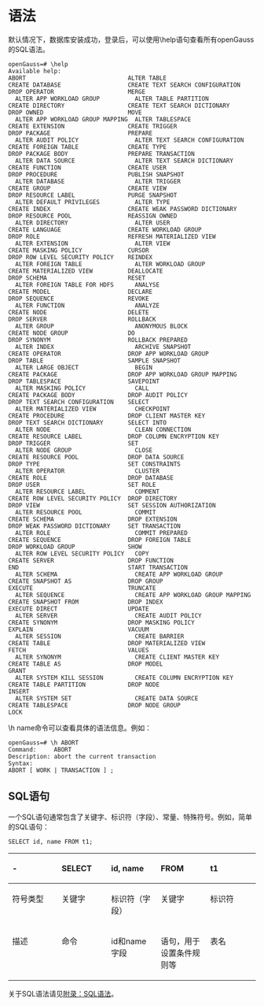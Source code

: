 # 语法<a name="ZH-CN_TOPIC_0000001224742567"></a>

默认情况下，数据库安装成功，登录后，可以使用\\help语句查看所有openGauss的SQL语法。

```
openGauss=# \help
Available help:
ABORT                             ALTER TABLE                       CREATE DATABASE                   CREATE TEXT SEARCH CONFIGURATION  DROP OPERATOR                     MERGE
  ALTER APP WORKLOAD GROUP          ALTER TABLE PARTITION             CREATE DIRECTORY                  CREATE TEXT SEARCH DICTIONARY     DROP OWNED                        MOVE
  ALTER APP WORKLOAD GROUP MAPPING  ALTER TABLESPACE                  CREATE EXTENSION                  CREATE TRIGGER                    DROP PACKAGE                      PREPARE
  ALTER AUDIT POLICY                ALTER TEXT SEARCH CONFIGURATION   CREATE FOREIGN TABLE              CREATE TYPE                       DROP PACKAGE BODY                 PREPARE TRANSACTION
  ALTER DATA SOURCE                 ALTER TEXT SEARCH DICTIONARY      CREATE FUNCTION                   CREATE USER                       DROP PROCEDURE                    PUBLISH SNAPSHOT
  ALTER DATABASE                    ALTER TRIGGER                     CREATE GROUP                      CREATE VIEW                       DROP RESOURCE LABEL               PURGE SNAPSHOT
  ALTER DEFAULT PRIVILEGES          ALTER TYPE                        CREATE INDEX                      CREATE WEAK PASSWORD DICTIONARY   DROP RESOURCE POOL                REASSIGN OWNED
  ALTER DIRECTORY                   ALTER USER                        CREATE LANGUAGE                   CREATE WORKLOAD GROUP             DROP ROLE                         REFRESH MATERIALIZED VIEW
  ALTER EXTENSION                   ALTER VIEW                        CREATE MASKING POLICY             CURSOR                            DROP ROW LEVEL SECURITY POLICY    REINDEX
  ALTER FOREIGN TABLE               ALTER WORKLOAD GROUP              CREATE MATERIALIZED VIEW          DEALLOCATE                        DROP SCHEMA                       RESET
  ALTER FOREIGN TABLE FOR HDFS      ANALYSE                           CREATE MODEL                      DECLARE                           DROP SEQUENCE                     REVOKE
  ALTER FUNCTION                    ANALYZE                           CREATE NODE                       DELETE                            DROP SERVER                       ROLLBACK
  ALTER GROUP                       ANONYMOUS BLOCK                   CREATE NODE GROUP                 DO                                DROP SYNONYM                      ROLLBACK PREPARED
  ALTER INDEX                       ARCHIVE SNAPSHOT                  CREATE OPERATOR                   DROP APP WORKLOAD GROUP           DROP TABLE                        SAMPLE SNAPSHOT
  ALTER LARGE OBJECT                BEGIN                             CREATE PACKAGE                    DROP APP WORKLOAD GROUP MAPPING   DROP TABLESPACE                   SAVEPOINT
  ALTER MASKING POLICY              CALL                              CREATE PACKAGE BODY               DROP AUDIT POLICY                 DROP TEXT SEARCH CONFIGURATION    SELECT
  ALTER MATERIALIZED VIEW           CHECKPOINT                        CREATE PROCEDURE                  DROP CLIENT MASTER KEY            DROP TEXT SEARCH DICTIONARY       SELECT INTO
  ALTER NODE                        CLEAN CONNECTION                  CREATE RESOURCE LABEL             DROP COLUMN ENCRYPTION KEY        DROP TRIGGER                      SET
  ALTER NODE GROUP                  CLOSE                             CREATE RESOURCE POOL              DROP DATA SOURCE                  DROP TYPE                         SET CONSTRAINTS
  ALTER OPERATOR                    CLUSTER                           CREATE ROLE                       DROP DATABASE                     DROP USER                         SET ROLE
  ALTER RESOURCE LABEL              COMMENT                           CREATE ROW LEVEL SECURITY POLICY  DROP DIRECTORY                    DROP VIEW                         SET SESSION AUTHORIZATION
  ALTER RESOURCE POOL               COMMIT                            CREATE SCHEMA                     DROP EXTENSION                    DROP WEAK PASSWORD DICTIONARY     SET TRANSACTION
  ALTER ROLE                        COMMIT PREPARED                   CREATE SEQUENCE                   DROP FOREIGN TABLE                DROP WORKLOAD GROUP               SHOW
  ALTER ROW LEVEL SECURITY POLICY   COPY                              CREATE SERVER                     DROP FUNCTION                     END                               START TRANSACTION
  ALTER SCHEMA                      CREATE APP WORKLOAD GROUP         CREATE SNAPSHOT AS                DROP GROUP                        EXECUTE                           TRUNCATE
  ALTER SEQUENCE                    CREATE APP WORKLOAD GROUP MAPPING CREATE SNAPSHOT FROM              DROP INDEX                        EXECUTE DIRECT                    UPDATE
  ALTER SERVER                      CREATE AUDIT POLICY               CREATE SYNONYM                    DROP MASKING POLICY               EXPLAIN                           VACUUM
  ALTER SESSION                     CREATE BARRIER                    CREATE TABLE                      DROP MATERIALIZED VIEW            FETCH                             VALUES
  ALTER SYNONYM                     CREATE CLIENT MASTER KEY          CREATE TABLE AS                   DROP MODEL                        GRANT
  ALTER SYSTEM KILL SESSION         CREATE COLUMN ENCRYPTION KEY      CREATE TABLE PARTITION            DROP NODE                         INSERT
  ALTER SYSTEM SET                  CREATE DATA SOURCE                CREATE TABLESPACE                 DROP NODE GROUP                   LOCK

```

\\h name命令可以查看具体的语法信息。例如：

```
openGauss=# \h ABORT
Command:     ABORT
Description: abort the current transaction
Syntax:
ABORT [ WORK | TRANSACTION ] ;
```

## SQL语句<a name="section1577722042218"></a>

一个SQL语句通常包含了关键字、标识符（字段）、常量、特殊符号。例如，简单的SQL语句：

```
SELECT id, name FROM t1;
```

<a name="table1597192782513"></a>
<table><thead align="left"><tr id="row1959710273252"><th class="cellrowborder" valign="top" width="20%" id="mcps1.1.6.1.1"><p id="p559817270257"><a name="p559817270257"></a><a name="p559817270257"></a>-</p>
</th>
<th class="cellrowborder" valign="top" width="20%" id="mcps1.1.6.1.2"><p id="p145981027162514"><a name="p145981027162514"></a><a name="p145981027162514"></a>SELECT</p>
</th>
<th class="cellrowborder" valign="top" width="20%" id="mcps1.1.6.1.3"><p id="p3598112722511"><a name="p3598112722511"></a><a name="p3598112722511"></a>id, name</p>
</th>
<th class="cellrowborder" valign="top" width="20%" id="mcps1.1.6.1.4"><p id="p1859915279252"><a name="p1859915279252"></a><a name="p1859915279252"></a>FROM</p>
</th>
<th class="cellrowborder" valign="top" width="20%" id="mcps1.1.6.1.5"><p id="p1959982719254"><a name="p1959982719254"></a><a name="p1959982719254"></a>t1</p>
</th>
</tr>
</thead>
<tbody><tr id="row135992027172510"><td class="cellrowborder" valign="top" width="20%" headers="mcps1.1.6.1.1 "><p id="p259962712516"><a name="p259962712516"></a><a name="p259962712516"></a>符号类型</p>
</td>
<td class="cellrowborder" valign="top" width="20%" headers="mcps1.1.6.1.2 "><p id="p1059952720251"><a name="p1059952720251"></a><a name="p1059952720251"></a>关键字</p>
</td>
<td class="cellrowborder" valign="top" width="20%" headers="mcps1.1.6.1.3 "><p id="p75991727142513"><a name="p75991727142513"></a><a name="p75991727142513"></a>标识符（字段）</p>
</td>
<td class="cellrowborder" valign="top" width="20%" headers="mcps1.1.6.1.4 "><p id="p15991227152511"><a name="p15991227152511"></a><a name="p15991227152511"></a>关键字</p>
</td>
<td class="cellrowborder" valign="top" width="20%" headers="mcps1.1.6.1.5 "><p id="p145991927122510"><a name="p145991927122510"></a><a name="p145991927122510"></a>标识符</p>
</td>
</tr>
<tr id="row175991127182512"><td class="cellrowborder" valign="top" width="20%" headers="mcps1.1.6.1.1 "><p id="p460016271253"><a name="p460016271253"></a><a name="p460016271253"></a>描述</p>
</td>
<td class="cellrowborder" valign="top" width="20%" headers="mcps1.1.6.1.2 "><p id="p1160062711256"><a name="p1160062711256"></a><a name="p1160062711256"></a>命令</p>
</td>
<td class="cellrowborder" valign="top" width="20%" headers="mcps1.1.6.1.3 "><p id="p1260032732511"><a name="p1260032732511"></a><a name="p1260032732511"></a>id和name字段</p>
</td>
<td class="cellrowborder" valign="top" width="20%" headers="mcps1.1.6.1.4 "><p id="p196001127172513"><a name="p196001127172513"></a><a name="p196001127172513"></a>语句，用于设置条件规则等</p>
</td>
<td class="cellrowborder" valign="top" width="20%" headers="mcps1.1.6.1.5 "><p id="p166001527122514"><a name="p166001527122514"></a><a name="p166001527122514"></a>表名</p>
</td>
</tr>
</tbody>
</table>

关于SQL语法请见[附录：SQL语法](附录-SQL语法.md)。

